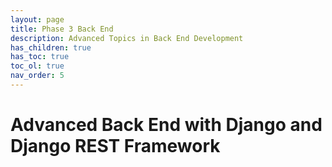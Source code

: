```yaml
---
layout: page
title: Phase 3 Back End
description: Advanced Topics in Back End Development
has_children: true
has_toc: true
toc_ol: true
nav_order: 5
---
```


# Advanced Back End with Django and Django REST Framework
